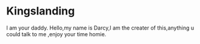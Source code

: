 # Kingslanding
I am your daddy.
Hello,my name is Darcy,I am the creater of this,anything u could talk to me ,enjoy your time homie.
